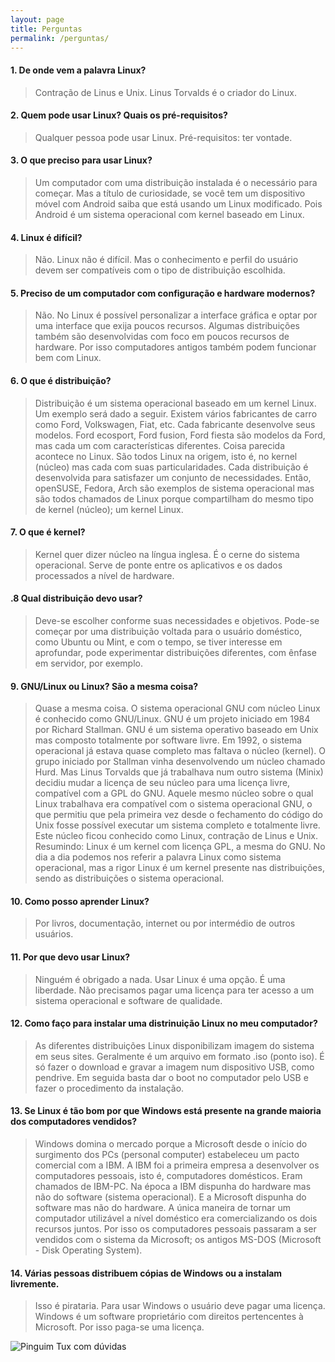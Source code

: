 ```yaml
---
layout: page
title: Perguntas
permalink: /perguntas/
---
```


#### 1. De onde vem a palavra Linux?
> Contração de Linus e Unix. Linus Torvalds é o criador do Linux.

#### 2. Quem pode usar Linux? Quais os pré-requisitos?
> Qualquer pessoa pode usar Linux. Pré-requisitos: ter vontade.

#### 3. O que preciso para usar Linux?
> Um computador com uma distribuição instalada é o necessário para começar. Mas a título de curiosidade, se você tem um dispositivo móvel com Android saiba que está usando um Linux modificado. Pois Android é um sistema operacional com kernel baseado em Linux.

#### 4. Linux é difícil?
> Não. Linux não é difícil. Mas o conhecimento e perfil do usuário devem ser compatíveis com o tipo de distribuição escolhida.

#### 5. Preciso de um computador com configuração e hardware modernos?
> Não. No Linux é possível personalizar a interface gráfica e optar por uma interface que exija poucos recursos. Algumas distribuições também são desenvolvidas com foco em poucos recursos de hardware. Por isso computadores antigos também podem funcionar bem com Linux.

#### 6. O que é distribuição?
> Distribuição é um sistema operacional baseado em um kernel Linux. Um exemplo será dado a seguir. Existem vários fabricantes de carro como Ford, Volkswagen, Fiat, etc. Cada fabricante desenvolve seus modelos. Ford ecosport, Ford fusion, Ford fiesta são modelos da Ford, mas cada um com características diferentes. Coisa parecida acontece no Linux. São todos Linux na origem, isto é, no kernel (núcleo) mas cada com suas particularidades. Cada distribuição é desenvolvida para satisfazer um conjunto de necessidades. Então, openSUSE, Fedora, Arch são exemplos de sistema operacional mas são todos chamados de Linux porque compartilham do mesmo tipo de kernel (núcleo); um kernel Linux.

#### 7. O que é kernel?
> Kernel quer dizer núcleo na língua inglesa. É o cerne do sistema operacional. Serve de ponte entre os aplicativos e os dados processados a nível de hardware.

#### .8 Qual distribuição devo usar?
> Deve-se escolher conforme suas necessidades e objetivos. Pode-se começar por uma distribuição voltada para o usuário doméstico, como Ubuntu ou Mint, e com o tempo, se tiver interesse em aprofundar, pode experimentar distribuições diferentes, com ênfase em servidor, por exemplo.

#### 9. GNU/Linux ou Linux? São a mesma coisa?
> Quase a mesma coisa. O sistema operacional GNU com núcleo Linux é conhecido como GNU/Linux. GNU é um projeto iniciado em 1984 por Richard Stallman. GNU é um sistema operativo baseado em Unix mas composto totalmente por software livre. Em 1992, o sistema operacional já estava quase completo mas faltava o núcleo (kernel). O grupo iniciado por Stallman vinha desenvolvendo um núcleo chamado Hurd. Mas Linus Torvalds que já trabalhava num outro sistema (Minix) decidiu mudar a licença de seu núcleo para uma licença livre, compatível com a GPL do GNU. Aquele mesmo núcleo sobre o qual Linux trabalhava era compatível com o sistema operacional GNU, o que permitiu que pela primeira vez desde o fechamento do código do Unix fosse possível executar um sistema completo e totalmente livre. Este núcleo ficou conhecido como Linux, contração de Linus e Unix. Resumindo: Linux é um kernel com licença GPL, a mesma do GNU. No dia a dia podemos nos referir a palavra Linux como sistema operacional, mas a rigor Linux é um kernel presente nas distribuições, sendo as distribuições o sistema operacional.

#### 10. Como posso aprender Linux?
> Por livros, documentação, internet ou por intermédio de outros usuários.

#### 11. Por que devo usar Linux?
> Ninguém é obrigado a nada. Usar Linux é uma opção. É uma liberdade. Não precisamos pagar uma licença para ter acesso a um sistema operacional e software de qualidade.

#### 12. Como faço para instalar uma distrinuição Linux no meu computador?
> As diferentes distribuições Linux disponibilizam imagem do sistema em seus sites. Geralmente é um arquivo em formato .iso (ponto iso). É só fazer o download e gravar a imagem num dispositivo USB, como pendrive. Em seguida basta dar o boot no computador pelo USB e fazer o procedimento da instalação.

#### 13. Se Linux é tão bom por que Windows está presente na grande maioria dos computadores vendidos?
> Windows domina o mercado porque a Microsoft desde o início do surgimento dos PCs (personal computer) estabeleceu um pacto comercial com a IBM. A IBM foi a primeira empresa a desenvolver os computadores pessoais, isto é, computadores domésticos. Eram chamados de IBM-PC. Na época a IBM dispunha do hardware mas não do software (sistema operacional). E a Microsoft dispunha do software mas não do hardware. A única maneira de tornar um computador utilizável a nível doméstico era comercializando os dois recursos juntos. Por isso os computadores pessoais passaram a ser vendidos com o sistema da Microsoft; os antigos MS-DOS (Microsoft - Disk Operating System).

#### 14. Várias pessoas distribuem cópias de Windows ou a instalam livremente.
> Isso é pirataria. Para usar Windows o usuário deve pagar uma licença. Windows é um software proprietário com direitos pertencentes à Microsoft. Por isso paga-se uma licença.

![Pinguim Tux com dúvidas](https://raw.githubusercontent.com/JubittLinux/jubittlinux.github.io/master/img/linux_question.jpg)
